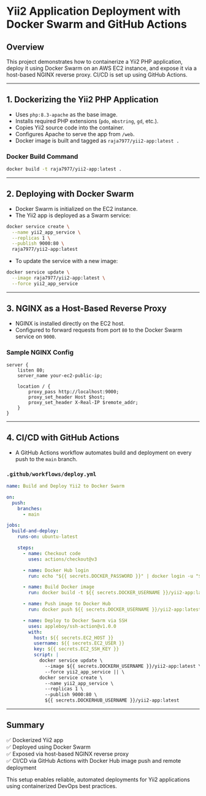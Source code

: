 # Yii2 Application Deployment with Docker Swarm and GitHub Actions

## Overview

This project demonstrates how to containerize a Yii2 PHP application, deploy it using Docker Swarm on an AWS EC2 instance, and expose it via a host-based NGINX reverse proxy. CI/CD is set up using GitHub Actions.

---

## 1. Dockerizing the Yii2 PHP Application

- Uses `php:8.3-apache` as the base image.
- Installs required PHP extensions (`pdo`, `mbstring`, `gd`, etc.).
- Copies Yii2 source code into the container.
- Configures Apache to serve the app from `/web`.
- Docker image is built and tagged as `raja7977/yii2-app:latest .`

### Docker Build Command

```bash
docker build -t raja7977/yii2-app:latest .
```

---

## 2. Deploying with Docker Swarm

- Docker Swarm is initialized on the EC2 instance.
- The Yii2 app is deployed as a Swarm service:

```bash
docker service create \
  --name yii2_app_service \
  --replicas 1 \
  --publish 9000:80 \
  raja7977/yii2-app:latest
```

- To update the service with a new image:

```bash
docker service update \
  --image raja7977/yii2-app:latest \
  --force yii2_app_service
```

---

## 3. NGINX as a Host-Based Reverse Proxy

- NGINX is installed directly on the EC2 host.
- Configured to forward requests from port `80` to the Docker Swarm service on `9000`.

### Sample NGINX Config

```nginx
server {
    listen 80;
    server_name your-ec2-public-ip;

    location / {
        proxy_pass http://localhost:9000;
        proxy_set_header Host $host;
        proxy_set_header X-Real-IP $remote_addr;
    }
}
```

---

## 4. CI/CD with GitHub Actions

- A GitHub Actions workflow automates build and deployment on every push to the `main` branch.

### `.github/workflows/deploy.yml`

```yaml
name: Build and Deploy Yii2 to Docker Swarm

on:
  push:
    branches:
      - main

jobs:
  build-and-deploy:
    runs-on: ubuntu-latest

    steps:
      - name: Checkout code
        uses: actions/checkout@v3

      - name: Docker Hub login
        run: echo "${{ secrets.DOCKER_PASSWORD }}" | docker login -u "${{ secrets.DOCKER_USERNAME }}" --password-stdin

      - name: Build Docker image
        run: docker build -t ${{ secrets.DOCKER_USERNAME }}/yii2-app:latest .

      - name: Push image to Docker Hub
        run: docker push ${{ secrets.DOCKER_USERNAME }}/yii2-app:latest

      - name: Deploy to Docker Swarm via SSH
        uses: appleboy/ssh-action@v1.0.0
        with:
          host: ${{ secrets.EC2_HOST }}
          username: ${{ secrets.EC2_USER }}
          key: ${{ secrets.EC2_SSH_KEY }}
          script: |
            docker service update \
              --image ${{ secrets.DOCKERH_USERNAME }}/yii2-app:latest \
              --force yii2_app_service || \
            docker service create \
              --name yii2_app_service \
              --replicas 1 \
              --publish 9000:80 \
              ${{ secrets.DOCKERHUB_USERNAME }}/yii2-app:latest
```

---

## Summary

✅ Dockerized Yii2 app  
✅ Deployed using Docker Swarm  
✅ Exposed via host-based NGINX reverse proxy  
✅ CI/CD via GitHub Actions with Docker Hub image push and remote deployment

This setup enables reliable, automated deployments for Yii2 applications using containerized DevOps best practices.
